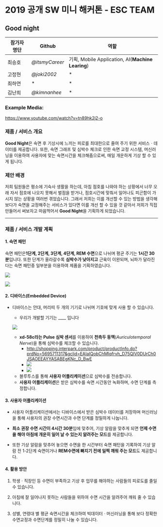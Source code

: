 # 2019 공개 SW 미니 해커톤 - ESC TEAM

## Good night

| 참가자 명단 | Github         | 역할                                              |
| ----------- | -------------- | ------------------------------------------------- |
| 최승호      | *@itsmyCareer* | 기획, Mobile Application, AI(**Machine Learing**) |
| 고정현      | *@joki2002*    | *                                                 |
| 최하연      | *              | *                                                 |
| 김난희      | *@kimnanhee*   | *                                                 |



### Example Media:

 https://www.youtube.com/watch?v=tn89hk2j2-o 



### 제품 / 서비스 개요

**Good Night**은 숙면 후 기상시에 느끼는 피로를 최대한으로 줄여 주기 위한 서비스ㆍ데이터를 제공합니다. 또한, 숙면 그래프 및 심박수 체크로 인한 숙면 교정 시스템, 머신러닝을 이용하여 사용자에 맞는 숙면시간을 체크해줌으로써, 매일 개운하게 기상 할 수 있게 됩니다.



### 제안 배경

저희 팀원들은 평소에 기숙사 생활을 하는데, 아침 점호를 나와야 하는 상황에서 너무 오래 자서 점호에 나오지 못해서 벌점을 받거나, 점호시간에 맞춰서 일어나도 피곤함이 가시지 않는 상황을 여러번 겪었습니다. 그래서 저희는 이를 개선할 수 있는 방법을 생각해 보다가 숙면을 교정해주는 서비스가 있다면 이를 개선 할 수 있을 것 같아서 저희가 직접 만들어서 써보자고 마음먹어서 **Good Night**을 기획하게 되었습니다.

---

### 제품 / 서비스 개발 계획

#### 1. 숙면 패턴

숙면 패턴은**1단계, 2단계, 3단계, 4단계, REM 수면**으로 나뉘며 평균 주기는 **1시간 30분**입니다. 또한 단계가 올라갈수록 **심박수가 낮아지고** 근육이 이완되며, 뇌파가 달라진다는 숙면 패턴중 일부분을 이용하여 제품을 기획하였습니다.

![](C:\Users\CSH\workspace\hackathon-files\2019-miniSW-Hackathon\images\markdown\sleep_cycle1.png)

![](C:\Users\CSH\workspace\hackathon-files\2019-miniSW-Hackathon\images\markdown\sleep_cycle2.jpg)

#### 2. 디바이스(Embedded Device)

- 디바이스는 안대, 머리띠 두 개의 기기로 나뉘며 기호에 맞게 사용 할 수 있습니다.

  - 우리가 개발할 기기는 ____ 입니다

  ![](C:\Users\CSH\workspace\hackathon-files\2019-miniSW-Hackathon\images\markdown\sleep_cycle3.png)

  - **xd-58c라는 Pulse 심박 센서**를 이용하여 **천측두 동맥**(*Auriculotemporal Nerve*)을 통해 심박수를 체크할 수 있습니다.
    -  http://shopping.interpark.com/product/productInfo.do?prdNo=5695711317&gclid=EAIaIQobChMIqfrvh_D75QIV0DUrCh0JSAOEEAYYASABEgKNc_D_BwE 
    - ![](C:\Users\CSH\workspace\hackathon-files\2019-miniSW-Hackathon\images\markdown\auriculotemporal-nerve.png)
    - ![](C:\Users\CSH\workspace\hackathon-files\2019-miniSW-Hackathon\images\markdown\mandibular-nerve.png)
  - 블루투스를 통해 **사용자 어플리케이션**으로 심박수를 전송합니다.
  - **사용자 어플리케이션**은 받은 심박수를 숙면 시간동안 녹화하며, 수면 단계를 측정합니다.

#### 3. 사용자 어플리케이션

- 사용자 어플리케이션에서는 디바이스에서 받은 심박수 데이터를 저장하며 머신러닝을 통해 사용자의 권장 수면시간과 수면 단계를 정밀하게 나눕니다.

- **최소 권장 수면 시간이 4시간 30분**임에 맞추어, 기상 알람을 맞추게 되면 **언제 수면을 해야 아침에 개운히 일어 날 수 있는지 알려주는 모드**를 제공합니다.

- 또한 기상 알람을 맞추어 놓으면 수면을 한 시간부터 숙면 패턴을 기록하여 기상 알람 전 1-2단계 숙면이거나 **REM수면에 빠지기 전에 일찍 깨워 주는 모드**도 제공합니다.

#### 4. 활용 방안

1. 학생ㆍ직장인 등 수면이 부족하고 기상 후 업무를 해야하는 사람들의 피로도를 줄일 수 있습니다.

2. 아침에 잘 일어나지 못하는 사람들을 위하여 수면 시간을 알려주어 깨워 줄 수 있습니다.

3. 성별, 연령대 별 평균 숙면시간을 체크하여 빅데이터ㆍ머신러닝을 통해 보다 정확한 수면교정과 수면단계를 정밀히 나눌 수 있습니다.